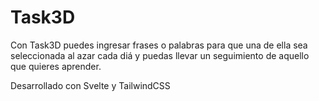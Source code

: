 # Task3D

Con Task3D puedes ingresar frases o palabras para que una de ella sea seleccionada al azar cada diá y puedas llevar un seguimiento de aquello que quieres aprender.

Desarrollado con Svelte y TailwindCSS
